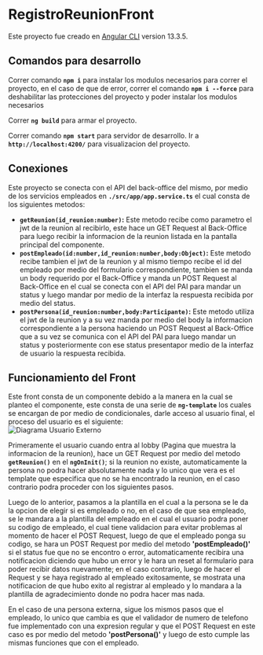 # RegistroReunionFront

Este proyecto fue creado en [Angular CLI](https://github.com/angular/angular-cli) version 13.3.5.

## Comandos para desarrollo

Correr comando **`npm i`** para instalar los modulos necesarios para correr el proyecto, en el caso de que de error, correr el comando **`npm i --force`** para deshabilitar las protecciones del proyecto y poder instalar los modulos necesarios

Correr **`ng build`** para armar el proyecto. 

Correr comando **`npm start`** para servidor de desarrollo. Ir a **`http://localhost:4200/`** para visualizacion del proyecto.


## Conexiones

Este proyecto se conecta con el API del back-office del mismo, por medio de los servicios empleados en **`./src/app/app.service.ts`** el cual consta de los siguientes metodos:

- **`getReunion(id_reunion:number)`:** Este metodo recibe como parametro el jwt de la reunion al recibirlo, este hace un GET Request al Back-Office para luego recibir la informacion de la reunion listada en la pantalla principal del componente.
- **`postEmpleado(id:number,id_reunion:number,body:Object)`:** Este metodo recibe tambien el jwt de la reunion y al mismo tiempo recibe el id del empleado por medio del formulario correspondiente, tambien se manda un body requerido por el Back-Office y manda un POST Request al Back-Office en el cual se conecta con el API del PAI para mandar un status y luego mandar por medio de la interfaz la respuesta recibida por medio del status.
- **`postPersona(id_reunion:number,body:Participante)`:** Este metodo utiliza el jwt de la reunion y a su vez manda por medio del body la informacion correspondiente a la persona haciendo un POST Request al Back-Office que a su vez se comunica con el API del PAI para luego mandar un status y posteriormente con ese status presentapor medio de la interfaz de usuario la respuesta recibida.

## Funcionamiento del Front

Este front consta de un componente debido a la manera en la cual se planteo el componente, este consta de una serie de **`ng-template`** los cuales se encargan de por medio de condicionales, darle acceso al usuario final, el proceso del usuario es el siguiente: 
<br>
![Diagrama Usuario Externo](/mdImage/diagramaUE.png)

Primeramente el usuario cuando entra al lobby (Pagina que muestra la informacion de la reunion), hace un GET Request por medio del metodo **`getReunion()`** en el **`ngOnInit()`**; si la reunion no existe, automaticamente la persona no podra hacer absolutamente nada y lo unico que vera es el template que especifica que no se ha encontrado la reunion, en el caso contrario podra proceder con los siguientes pasos.

Luego de lo anterior, pasamos a la plantilla en el cual a la persona se le da la opcion de elegir si es empleado o no, en el caso de que sea empleado, se le mandara a la plantilla del empleado en el cual el usuario podra poner su codigo de empleado, el cual tiene validacion para evitar problemas al momento de hacer el POST Request, luego de que el empleado ponga su codigo, se hara un POST Request por medio del metodo **'postEmpleado()'** si el status fue que no se encontro o error, automaticamente recibira una notificacion diciendo que hubo un error y le hara un reset al formulario para poder recibir datos nuevamente; en el caso contrario, luego de hacer el Request y se haya registrado al empleado exitosamente, se mostrata una notificacion de que hubo exito al registrar al empleado y lo mandara a la plantilla de agradecimiento donde no podra hacer mas nada.

En el caso de una persona externa, sigue los mismos pasos que el empleado, lo unico que cambia es que el validador de numero de telefono fue implementado con una expresion regular y que el POST Request en este caso es por medio del metodo **'postPersona()'** y luego de esto cumple las mismas funciones que con el empleado.